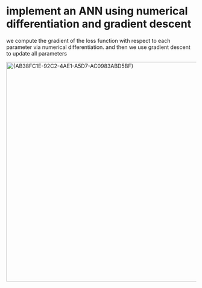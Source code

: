 # implement an ANN using numerical differentiation and gradient descent
we compute the gradient of the loss function with respect to each parameter via numerical differentiation. and then we use gradient descent to update all parameters

<img width="1348" height="582" alt="{AB38FC1E-92C2-4AE1-A5D7-AC0983ABD5BF}" src="https://github.com/user-attachments/assets/4c4118ab-de81-40d0-96d7-76f824bd6dbd" />





